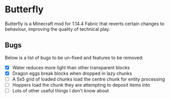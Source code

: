 # Butterfly

Butterfly is a Minecraft mod for 1.14.4 Fabric that reverts certain changes to behaviour, improving the quality of technical play.

## Bugs

Below is a list of bugs to be un-fixed and features to be removed:

- [x] Water reduces more light than other transparent blocks
- [x] Dragon eggs break blocks when dropped in lazy chunks
- [ ] A 5x5 grid of loaded chunks load the centre chunk for entity processing
- [ ] Hoppers load the chunk they are attempting to deposit items into
- [ ] Lots of other useful things I don't know about
